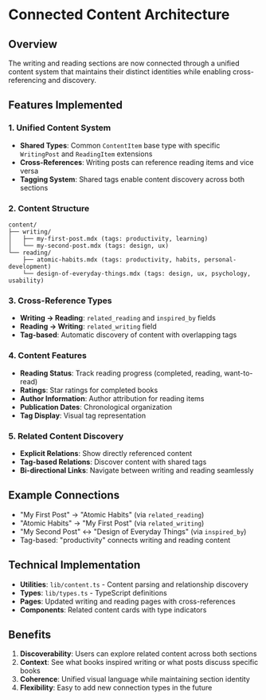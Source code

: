 # Connected Content Architecture

## Overview
The writing and reading sections are now connected through a unified content system that maintains their distinct identities while enabling cross-referencing and discovery.

## Features Implemented

### 1. Unified Content System
- **Shared Types**: Common `ContentItem` base type with specific `WritingPost` and `ReadingItem` extensions
- **Cross-References**: Writing posts can reference reading items and vice versa
- **Tagging System**: Shared tags enable content discovery across both sections

### 2. Content Structure
```
content/
├── writing/
│   ├── my-first-post.mdx (tags: productivity, learning)
│   └── my-second-post.mdx (tags: design, ux)
└── reading/
    ├── atomic-habits.mdx (tags: productivity, habits, personal-development)
    └── design-of-everyday-things.mdx (tags: design, ux, psychology, usability)
```

### 3. Cross-Reference Types
- **Writing → Reading**: `related_reading` and `inspired_by` fields
- **Reading → Writing**: `related_writing` field
- **Tag-based**: Automatic discovery of content with overlapping tags

### 4. Content Features
- **Reading Status**: Track reading progress (completed, reading, want-to-read)
- **Ratings**: Star ratings for completed books
- **Author Information**: Author attribution for reading items
- **Publication Dates**: Chronological organization
- **Tag Display**: Visual tag representation

### 5. Related Content Discovery
- **Explicit Relations**: Show directly referenced content
- **Tag-based Relations**: Discover content with shared tags
- **Bi-directional Links**: Navigate between writing and reading seamlessly

## Example Connections
- "My First Post" → "Atomic Habits" (via `related_reading`)
- "Atomic Habits" → "My First Post" (via `related_writing`)
- "My Second Post" ↔ "Design of Everyday Things" (via `inspired_by`)
- Tag-based: "productivity" connects writing and reading content

## Technical Implementation
- **Utilities**: `lib/content.ts` - Content parsing and relationship discovery
- **Types**: `lib/types.ts` - TypeScript definitions
- **Pages**: Updated writing and reading pages with cross-references
- **Components**: Related content cards with type indicators

## Benefits
1. **Discoverability**: Users can explore related content across both sections
2. **Context**: See what books inspired writing or what posts discuss specific books
3. **Coherence**: Unified visual language while maintaining section identity
4. **Flexibility**: Easy to add new connection types in the future
